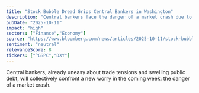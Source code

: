 ```yaml
---
title: "Stock Bubble Dread Grips Central Bankers in Washington"
description: "Central bankers face the danger of a market crash due to trade tensions and public debt concerns."
pubDate: "2025-10-11"
impact: "high"
sectors: ["Finance","Economy"]
source: "https://www.bloomberg.com/news/articles/2025-10-11/stock-bubble-dread-grips-central-bankers-in-washington"
sentiment: "neutral"
relevanceScore: 8
tickers: ["^GSPC","DXY"]
---
```


Central bankers, already uneasy about trade tensions and swelling public debt, will collectively confront a new worry in the coming week: the danger of a market crash.
